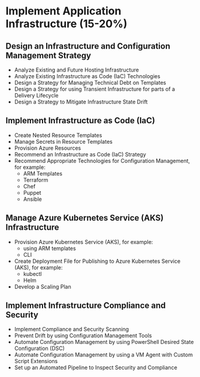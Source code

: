 # Implement Application Infrastructure (15-20%)
## Design an Infrastructure and Configuration Management Strategy
- Analyze Existing and Future Hosting Infrastructure
- Analyze Existing Infrastructure as Code (IaC) Technologies
- Design a Strategy for Managing Technical Debt on Templates
- Design a Strategy for using Transient Infrastructure for parts of a Delivery Lifecycle
- Design a Strategy to Mitigate Infrastructure State Drift

## Implement Infrastructure as Code (IaC)
- Create Nested Resource Templates
- Manage Secrets in Resource Templates
- Provision Azure Resources
- Recommend an Infrastructure as Code (IaC) Strategy
- Recommend Appropriate Technologies for Configuration Management, for example:
    - ARM Templates
    - Terraform
    - Chef
    - Puppet
    - Ansible

## Manage Azure Kubernetes Service (AKS) Infrastructure
- Provision Azure Kubernetes Service (AKS), for example:
    - using ARM templates
    - CLI
- Create Deployment File for Publishing to Azure Kubernetes Service (AKS), for example:
    - kubectl
    - Helm
- Develop a Scaling Plan

## Implement Infrastructure Compliance and Security
- Implement Compliance and Security Scanning
- Prevent Drift by using Configuration Management Tools
- Automate Configuration Management by using PowerShell Desired State Configuration (DSC)
- Automate Configuration Management by using a VM Agent with Custom Script Extensions
- Set up an Automated Pipeline to Inspect Security and Compliance